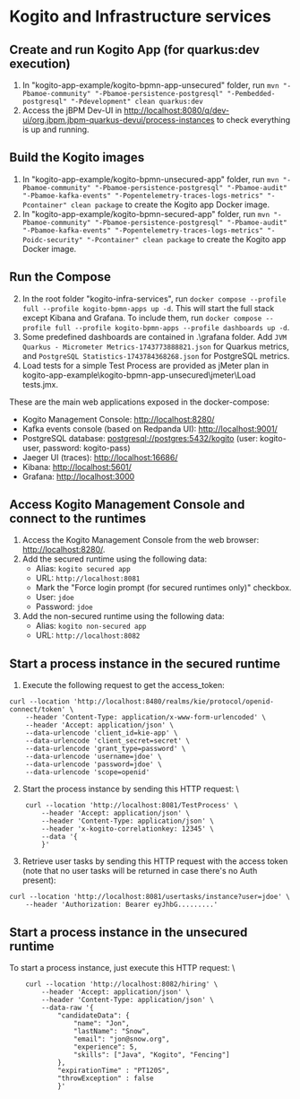 # Kogito and Infrastructure services

## Create and run Kogito App (for quarkus:dev execution)
1. In "kogito-app-example/kogito-bpmn-app-unsecured" folder, run `mvn "-Pbamoe-community" "-Pbamoe-persistence-postgresql" "-Pembedded-postgresql" "-Pdevelopment" clean quarkus:dev`
2. Access the jBPM Dev-UI in [http://localhost:8080/q/dev-ui/org.jbpm.jbpm-quarkus-devui/process-instances]() to check everything is up and running.

## Build the Kogito images
1. In "kogito-app-example/kogito-bpmn-unsecured-app" folder, run `mvn "-Pbamoe-community" "-Pbamoe-persistence-postgresql" "-Pbamoe-audit" "-Pbamoe-kafka-events" "-Popentelemetry-traces-logs-metrics" "-Pcontainer" clean package` to create the Kogito app Docker image.
2. In "kogito-app-example/kogito-bpmn-secured-app" folder, run `mvn "-Pbamoe-community" "-Pbamoe-persistence-postgresql" "-Pbamoe-audit" "-Pbamoe-kafka-events" "-Popentelemetry-traces-logs-metrics" "-Poidc-security" "-Pcontainer" clean package` to create the Kogito app Docker image.

## Run the Compose
2. In the root folder "kogito-infra-services", run `docker compose --profile full --profile kogito-bpmn-apps up -d`. This will start the full stack except
   Kibana and Grafana. To include them, run `docker compose --profile full --profile kogito-bpmn-apps --profile dashboards up -d`.
3. Some predefined dashboards are contained in .\grafana folder. Add `JVM Quarkus - Micrometer Metrics-1743773888821.json` for Quarkus metrics, and `PostgreSQL Statistics-1743784368268.json` for PostgreSQL metrics.
4. Load tests for a simple Test Process are provided as jMeter plan in kogito-app-example\kogito-bpmn-app-unsecured\jmeter\Load tests.jmx.

These are the main web applications exposed in the docker-compose:
- Kogito Management Console: [http://localhost:8280/]()
- Kafka events console (based on Redpanda UI): [http://localhost:9001/]()
- PostgreSQL database: [postgresql://postgres:5432/kogito]() (user: kogito-user, password: kogito-pass)
- Jaeger UI (traces): [http://localhost:16686/]()
- Kibana: [http://localhost:5601/]()
- Grafana: [http://localhost:3000]()

## Access Kogito Management Console and connect to the runtimes
1. Access the Kogito Management Console from the web browser: [http://localhost:8280/]().
2. Add the secured runtime using the following data:
   - Alias: `kogito secured app`
   - URL: `http://localhost:8081`
   - Mark the "Force login prompt (for secured runtimes only)" checkbox.
   - User: `jdoe`
   - Password: `jdoe`
3. Add the non-secured runtime using the following data:
   - Alias: `kogito non-secured app`
   - URL: `http://localhost:8082`

## Start a process instance in the secured runtime
1. Execute the following request to get the access_token:
```
curl --location 'http://localhost:8480/realms/kie/protocol/openid-connect/token' \
    --header 'Content-Type: application/x-www-form-urlencoded' \
    --header 'Accept: application/json' \
    --data-urlencode 'client_id=kie-app' \
    --data-urlencode 'client_secret=secret' \
    --data-urlencode 'grant_type=password' \
    --data-urlencode 'username=jdoe' \
    --data-urlencode 'password=jdoe' \
    --data-urlencode 'scope=openid'
```

2. Start the process instance by sending this HTTP request: \
```
    curl --location 'http://localhost:8081/TestProcess' \
        --header 'Accept: application/json' \
        --header 'Content-Type: application/json' \
        --header 'x-kogito-correlationkey: 12345' \
        --data '{
        }'
```

3. Retrieve user tasks by sending this HTTP request with the access token (note that no user tasks will be returned in case there's no Auth present):
```
curl --location 'http://localhost:8081/usertasks/instance?user=jdoe' \
    --header 'Authorization: Bearer eyJhbG.........'
```

## Start a process instance in the unsecured runtime
To start a process instance, just execute this HTTP request: \
```
    curl --location 'http://localhost:8082/hiring' \
        --header 'Accept: application/json' \
        --header 'Content-Type: application/json' \
        --data-raw '{
            "candidateData": {
                "name": "Jon",
                "lastName": "Snow",
                "email": "jon@snow.org",
                "experience": 5,
                "skills": ["Java", "Kogito", "Fencing"]
            },
            "expirationTime" : "PT120S",
            "throwException" : false
            }'
```
